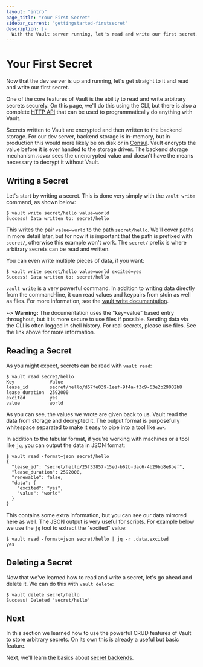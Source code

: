 ```yaml
---
layout: "intro"
page_title: "Your First Secret"
sidebar_current: "gettingstarted-firstsecret"
description: |-
  With the Vault server running, let's read and write our first secret.
---
```


# Your First Secret

Now that the dev server is up and running, let's get straight to it and
read and write our first secret.

One of the core features of Vault is the ability to read and write
arbitrary secrets securely. On this page, we'll do this using the CLI,
but there is also a complete
[HTTP API](/docs/http/index.html)
that can be used to programmatically do anything with Vault.

Secrets written to Vault are encrypted and then written to the backend
storage. For our dev server, backend storage is in-memory, but in production
this would more likely be on disk or in [Consul](https://www.consul.io).
Vault encrypts the value before it is ever handed to the storage driver.
The backend storage mechanism _never_ sees the unencrypted value and doesn't
have the means necessary to decrypt it without Vault.

## Writing a Secret

Let's start by writing a secret. This is done very simply with the
`vault write` command, as shown below:

```
$ vault write secret/hello value=world
Success! Data written to: secret/hello
```

This writes the pair `value=world` to the path `secret/hello`. We'll
cover paths in more detail later, but for now it is important that the
path is prefixed with `secret/`, otherwise this example won't work. The
`secret/` prefix is where arbitrary secrets can be read and written.

You can even write multiple pieces of data, if you want:

```
$ vault write secret/hello value=world excited=yes
Success! Data written to: secret/hello
```

`vault write` is a very powerful command. In addition to writing data
directly from the command-line, it can read values and keypairs from
stdin as well as files. For more information, see the
[vault write documentation](/docs/commands/read-write.html).

~> **Warning:** The documentation uses the "key=value" based entry
throughout, but it is more secure to use files if possible. Sending
data via the CLI is often logged in shell history. For real secrets,
please use files. See the link above for more information.

## Reading a Secret

As you might expect, secrets can be read with `vault read`:

```
$ vault read secret/hello
Key             Value
lease_id        secret/hello/d57fe039-1eef-9f4a-f3c9-63e2b29002b8
lease_duration  2592000
excited         yes
value           world
```

As you can see, the values we wrote are given back to us. Vault read
the data from storage and decrypted it.
The output format is purposefully whitespace separated to make it easy
to pipe into a tool like `awk`.

In addition to the tabular format, if you're working with machines or
a tool like `jq`, you can output the data in JSON format:

```
$ vault read -format=json secret/hello
{
  "lease_id": "secret/hello/25f33857-15ed-b62b-dac6-4b29bb8e8bef",
  "lease_duration": 2592000,
  "renewable": false,
  "data": {
    "excited": "yes",
    "value": "world"
  }
}
```

This contains some extra information, but you can see our data mirrored
here as well. The JSON output is very useful for scripts. For example below
we use the `jq` tool to extract the "excited" value:

```
$ vault read -format=json secret/hello | jq -r .data.excited
yes
```

## Deleting a Secret

Now that we've learned how to read and write a secret, let's go ahead
and delete it. We can do this with `vault delete`:

```
$ vault delete secret/hello
Success! Deleted 'secret/hello'
```

## Next

In this section we learned how to use the powerful CRUD features of
Vault to store arbitrary secrets. On its own this is already a useful
but basic feature.

Next, we'll learn the basics about [secret backends](/intro/getting-started/secret-backends.html).
